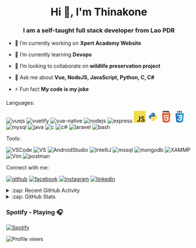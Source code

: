 <h1 align="center">Hi 👋, I'm Thinakone</h1>
<h3 align="center">I am a self-taught full stack developer from Lao PDR</h3>

- 🔭 I’m currently working on **Xpert Academy Website**

- 🌱 I’m currently learning **Devops**

- 👯 I’m looking to collaborate on **wildlife preservation project**

- 💬 Ask me about **Vue, NodeJS, JavaScript, Python, C, C#**

- ⚡ Fun fact **My code is my joke**

Languages: 

<img src='https://devicons.github.io/devicon/devicon.git/icons/vuejs/vuejs-original-wordmark.svg' alt='vuejs' height='32'> <img src='https://bestofjs.org/logos/vuetify.svg' alt='vuetify' height='32'> <img src='https://vue-native.io/images/logo.png' alt='vue-native' height='32'> <img src='https://img.icons8.com/color/2x/nodejs.png' alt='nodejs' height='32'> <img src="https://devicons.github.io/devicon/devicon.git/icons/express/express-original-wordmark.svg" alt="express" height='32'> <img src='https://raw.githubusercontent.com/github/explore/80688e429a7d4ef2fca1e82350fe8e3517d3494d/topics/javascript/javascript.png' alt='javascript' height='32'> <img src='https://raw.githubusercontent.com/github/explore/80688e429a7d4ef2fca1e82350fe8e3517d3494d/topics/python/python.png' alt='python' height='32'> <img src='https://raw.githubusercontent.com/github/explore/80688e429a7d4ef2fca1e82350fe8e3517d3494d/topics/html/html.png' alt='html' height='32'> <img src='https://raw.githubusercontent.com/github/explore/80688e429a7d4ef2fca1e82350fe8e3517d3494d/topics/css/css.png' alt='css' height='32'> <img src='https://devicon.dev/devicon.git/icons/mysql/mysql-original.svg' alt='mysql' height='32'> <img src='https://img.icons8.com/color/2x/java-coffee-cup-logo.png' alt='java' height='32'> <img src='https://devicon.dev/devicon.git/icons/c/c-original.svg' alt='c' height='32'> <img src='https://devicon.dev/devicon.git/icons/csharp/csharp-original.svg' alt='c#' height='32'> <img src='https://devicons.github.io/devicon/devicon.git/icons/laravel/laravel-plain-wordmark.svg' alt='laravel' height='32'> <img src="https://www.vectorlogo.zone/logos/gnu_bash/gnu_bash-icon.svg" alt="bash" width='32' height='32'>

Tools:

<img src='https://img.icons8.com/fluent/2x/visual-studio-code-2019.png' alt='VSCode' height='32'> <img src='https://img.icons8.com/color/2x/visual-studio.png' alt='VS' height='32'> <img src='https://2.bp.blogspot.com/-tzm1twY_ENM/XlCRuI0ZkRI/AAAAAAAAOso/BmNOUANXWxwc5vwslNw3WpjrDlgs9PuwQCLcBGAsYHQ/s1600/pasted%2Bimage%2B0.png' alt='AndroidStudio' height='32'> <img src='https://upload.wikimedia.org/wikipedia/commons/thumb/d/d5/IntelliJ_IDEA_Logo.svg/1024px-IntelliJ_IDEA_Logo.svg.png' alt='IntelliJ' height='32'> <img src='https://hackr.io/tutorials/learn-sql-server/logo/logo-sql-server?ver=1557508629' alt='mssql' height='32'> <img src='https://devicons.github.io/devicon/devicon.git/icons/mongodb/mongodb-original-wordmark.svg' alt='mongodb' height='32'> <img src='https://upload.wikimedia.org/wikipedia/en/thumb/7/78/XAMPP_logo.svg/1200px-XAMPP_logo.svg.png' alt='XAMMP' height='32' width='32'> <img src='https://devicon.dev/devicon.git/icons/vim/vim-original.svg' alt='Vim' height='32'> <img src='https://sdtimes.com/wp-content/uploads/2018/08/logo-glyph.png' alt='postman' height='32'>

Connect with me:

[<img src='https://cdn.jsdelivr.net/npm/simple-icons@3.0.1/icons/github.svg' alt='github' height='40'>](https://github.com/Toto-thi)   [<img src='https://cdn.jsdelivr.net/npm/simple-icons@3.0.1/icons/facebook.svg' alt='facebook' height='40'>](https://www.facebook.com/TotoThii)  [<img src='https://cdn.jsdelivr.net/npm/simple-icons@3.0.1/icons/instagram.svg' alt='instagram' height='40'>](https://www.instagram.com/toto_thii)  [<img src='https://cdn.jsdelivr.net/npm/simple-icons@3.0.1/icons/linkedin.svg' alt='linkedin' height='40'>](www.linkedin.com/in/toto-thi) 

<details>
<summary>:zap: Recent GitHub Activity</summary>
<!--START_SECTION:activity-->

<!--END_SECTION:activity-->
</details>
<details>
<summary>:zap: GitHub Stats</summary>
 
![Github stats](https://github-readme-stats.vercel.app/api?username=Toto-thi&show_icons=true&theme=tokyonight)

</details>

### Spotify - Playing :headphones:
[![Spotify](https://spotify-now-playing.toto-thi.vercel.app/api/spotify)](https://open.spotify.com/user/poxejuur7j4q1satbnxtnsljp)

![Profile views](https://gpvc.arturio.dev/Toto-thi) 


